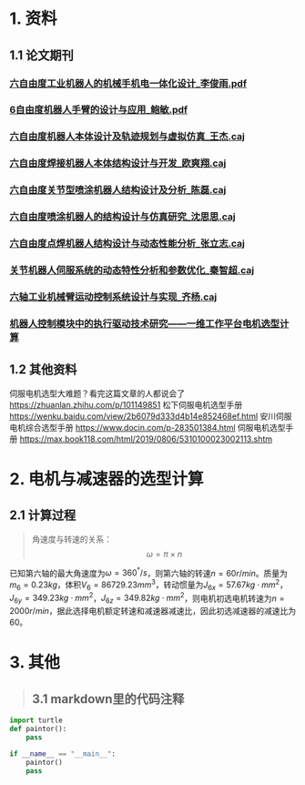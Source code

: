# 1. 资料
## 1.1 论文期刊
### [六自由度工业机器人的机械手机电一体化设计_李俊雨.pdf](https://kns.cnki.net/kcms/detail/detail.aspx?dbcode=CJFD&dbname=CJFDLAST2020&filename=SDJI202003093&v=AY%25mmd2BbFE2K9sDAmWRAhWPO0KG7QwjQgS2NH1iQ36G900VFddC3FhAmIqZcVoyZyY2X)

### [6自由度机器人手臂的设计与应用_鲍敏.pdf](https://kns.cnki.net/kcms/detail/detail.aspx?dbcode=CJFD&dbname=CJFDLAST2019&filename=HLKX201925057&v=noY3KdLl2SU7mFIvVw61Q4KSYCOomTCAKdbBzopKUGW8oZ9SikQTayPfQHhshR%25mmd2BG)

### [六自由度机器人本体设计及轨迹规划与虚拟仿真_王杰.caj](https://kns.cnki.net/kcms/detail/detail.aspx?dbcode=CMFD&dbname=CMFD201502&filename=1015574537.nh&v=le%25mmd2Ftyx0YS5c19rbYa2%25mmd2Bm1pUM3ztEqY%25mmd2Fiv3kpYNKYdtTYxw7kOoIWbrsv1Gr0TLH%25mmd2F)

### [六自由度焊接机器人本体结构设计与开发_欧爽翔.caj](https://kns.cnki.net/kcms/detail/detail.aspx?dbcode=CMFD&dbname=CMFD201501&filename=1014379583.nh&v=yebcuv0x4wzyEQL40GBb7sthzA15lpXqb8%25mmd2F9vqPEVZge1YxQIPwh%25mmd2FlpdhnhrSm%25mmd2Bh)

### [六自由度关节型喷涂机器人结构设计及分析_陈磊.caj](https://kns.cnki.net/kcms/detail/detail.aspx?dbcode=CMFD&dbname=CMFD201601&filename=1015967228.nh&v=dxHUvHKNw7IR4OsrKPi8StGpp3vyFX9vU0c7sFx0To00819rpPIImw1dNAEELkv6)

### [六自由度喷涂机器人的结构设计与仿真研究_沈思思.caj](https://kns.cnki.net/kcms/detail/detail.aspx?dbcode=CMFD&dbname=CMFD201502&filename=1015579930.nh&v=hqythXUgxUDtTGzr4cJ97kzUGu7VHVUf6n95Oz20Hj0j%25mmd2BaftN%25mmd2FetNaG%25mmd2BaqIStJ0y)

### [六自由度点焊机器人结构设计与动态性能分析_张立志.caj](https://kns.cnki.net/kcms/detail/detail.aspx?dbcode=CMFD&dbname=CMFD201301&filename=1013116093.nh&v=HCsHSZq8V%25mmd2BN3GDHRMyhlnX8rB1F2eJL2R3ULcfPQCjEJeLfo8vaEa8IerG%25mmd2F7p92K)

### [关节机器人伺服系统的动态特性分析和参数优化_秦智超.caj](https://kns.cnki.net/kcms/detail/detail.aspx?dbcode=CMFD&dbname=CMFDTEMP&filename=1020112553.nh&v=85RBQ8CJQXwku6f4Rf0rT0AnHpCaNAW4VOmjmMr7ZZFx%25mmd2FRsjd3e5MgqsRQyDYxF7)

### [六轴工业机械臂运动控制系统设计与实现_齐杨.caj](https://kns.cnki.net/kcms/detail/detail.aspx?dbcode=CMFD&dbname=CMFD201902&filename=1019601720.nh&v=YaDRllrP%25mmd2B64GF8R1vfvBKDNfJo7c3CrlXWTABCZGQTC3HttYaOhNAtsx2GEp9naz)

### [机器人控制模块中的执行驱动技术研究——一维工作平台电机选型计算](https://kns.cnki.net/kcms/detail/detail.aspx?dbcode=CJFD&dbname=CJFDLAST2019&filename=DJDJ201902016&v=8y4ulTqB%25mmd2BGImjBgIB7KtURJYJ1RlFhYBCzHwC63092x%25mmd2Fvp7vaBoCwoBCYpRBmXuQ)


## 1.2 其他资料

伺服电机选型大难题？看完这篇文章的人都说会了 <https://zhuanlan.zhihu.com/p/101149851>
 松下伺服电机选型手册<https://wenku.baidu.com/view/2b6079d333d4b14e852468ef.html>
 安川伺服电机综合选型手册
<https://www.docin.com/p-283501384.html>
伺服电机选型手册
<https://max.book118.com/html/2019/0806/5310100023002113.shtm>

# 2. 电机与减速器的选型计算


## 2.1 计算过程
>角速度与转速的关系：
>$$\omega =\pi \times n$$

已知第六轴的最大角速度为$\omega=360^{°}/s$，则第六轴的转速$n=60r/min$。质量为$m_{6}=0.23kg$，体积$V_{6}=86729.23mm^{3}$，转动惯量为$J_{6x}=57.67kg\cdot mm^{2}$，$J_{6y}=349.23kg\cdot mm^{2}$，$J_{6z}=349.82kg\cdot mm^{2}$，则电机初选电机转速为$n=2000r/min$，据此选择电机额定转速和减速器减速比，因此初选减速器的减速比为60。

# 3. 其他

>## 3.1 markdown里的代码注释

```python
import turtle
def paintor():
    pass

if __name__ == "__main__":
    paintor()
    pass
```
